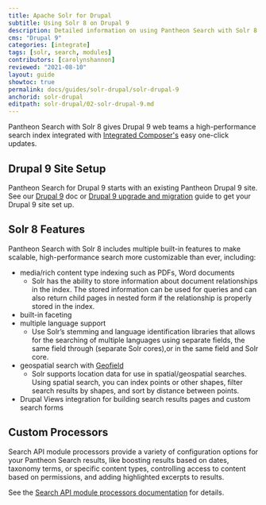 ```yaml
---
title: Apache Solr for Drupal
subtitle: Using Solr 8 on Drupal 9
description: Detailed information on using Pantheon Search with Solr 8 on Drupal 9
cms: "Drupal 9"
categories: [integrate]
tags: [solr, search, modules]
contributors: [carolynshannon]
reviewed: "2021-08-10"
layout: guide
showtoc: true
permalink: docs/guides/solr-drupal/solr-drupal-9
anchorid: solr-drupal
editpath: solr-drupal/02-solr-drupal-9.md
---
```


Pantheon Search with Solr 8 gives Drupal 9 web teams a high-performance search index integrated with [Integrated Composer's](/integrated-composer) easy one-click updates. 

<Partial file="pantheon-search-status.md" />

## Drupal 9 Site Setup

Pantheon Search for Drupal 9 starts with an existing Pantheon Drupal 9 site. See our [Drupal 9](/drupal-9) doc or [Drupal 9 upgrade and migration](/guides/drupal-9-migration) guide to get your Drupal 9 site set up.

## Solr 8 Features

Pantheon Search with Solr 8 includes multiple built-in features to make scalable, high-performance search more customizable than ever, including:

- media/rich content type indexing such as PDFs, Word documents 
  - Solr has the ability to store information about document relationships in the index. The stored information can be used for queries and can also return child pages in nested form if the relationship is properly stored in the index.
- built-in faceting
- multiple language support
  - Use Solr’s stemming and language identification libraries that allows for the searching of multiple languages using separate fields, the same field through (separate Solr cores),or in the same field and Solr core.
- geospatial search with [Geofield](https://www.drupal.org/project/geofield)
  - Solr supports location data for use in spatial/geospatial searches. Using spatial search, you can index points or other shapes, filter search results by shapes, and sort by distance between points.
- Drupal Views integration for building search results pages and custom search forms

## Custom Processors

Search API module processors provide a variety of configuration options for your Pantheon Search results, like boosting results based on dates, taxonomy terms, or specific content types, controlling access to content based on permissions, and adding highlighted excerpts to results. 

See the [Search API module processors documentation](https://www.drupal.org/docs/8/modules/search-api/getting-started/processors) for details.
